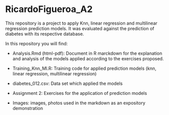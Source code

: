 # RicardoFigueroa_A2

This repository is a project to apply Knn, linear regression and multilinear regression prediction models. It was evaluated against the prediction of diabetes with its respective database.

In this repository you will find:

- Analysis.Rmd (html-pdf): Document in R marckdown for the explanation and analysis of the models applied according to the exercises proposed.

- Training_Knn_Ml.R: Training code for applied prediction models (knn, linear regression,        multilinear regression)

- diabetes_012.csv: Data set which applied the models

- Assignment 2: Exercises for the application of prediction models

- Images: images, photos used in the markdown as an expository demonstration
